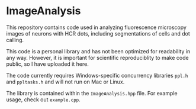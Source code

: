 # ImageAnalysis

This repository contains code used in analyzing fluorescence microscopy images of neurons with HCR dots,
including segmentations of cells and dot calling.

This code is a personal library and has not been optimized for readability in any way.
However, it is important for scientific reproduciblity to make code public, so I have uploaded it here. 

The code currently requires Windows-specific concurrency libraries `ppl.h` and `ppltasks.h` and will not run on
Mac or Linux.

The library is contained within the `ImageAnalysis.hpp` file. For example usage, check out `example.cpp`.

